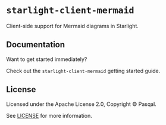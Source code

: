 # `starlight-client-mermaid`

Client-side support for Mermaid diagrams in Starlight.

## Documentation

Want to get started immediately?

Check out the `starlight-client-mermaid` getting started guide.

## License

Licensed under the Apache License 2.0, Copyright © Pasqal.

See [LICENSE](https://github.com/pasqal-io/starlight-client-mermaid/blob/main/LICENSE) for more information.
